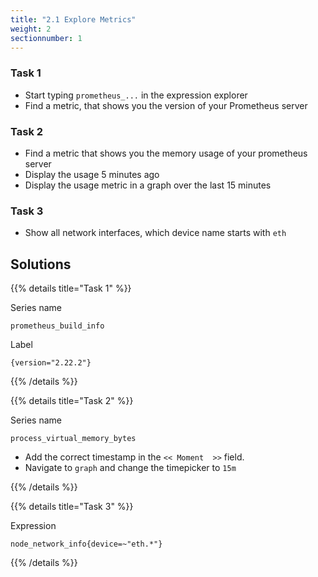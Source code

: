 ```yaml
---
title: "2.1 Explore Metrics"
weight: 2
sectionnumber: 1
---
```


### Task 1

* Start typing `prometheus_...` in the expression explorer
* Find a metric, that shows you the version of your Prometheus server

### Task 2

* Find a metric that shows you the memory usage of your prometheus server
* Display the usage 5 minutes ago
* Display the usage metric in a graph over the last 15 minutes

### Task 3

* Show all network interfaces, which device name starts with `eth`

## Solutions

{{% details title="Task 1" %}}

Series name
```
prometheus_build_info
```

Label
```
{version="2.22.2"}
```

{{% /details %}}

{{% details title="Task 2" %}}

Series name
```
process_virtual_memory_bytes
```

* Add the correct timestamp in the `<< Moment  >>` field.
* Navigate to `graph` and change the timepicker to `15m`

{{% /details %}}

{{% details title="Task 3" %}}

Expression
```
node_network_info{device=~"eth.*"}
```

{{% /details %}}
